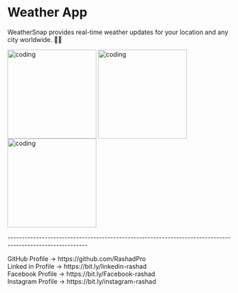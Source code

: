   
  <h1>Weather App</h1>

  <p> 
   WeatherSnap provides real-time weather updates for your location and any city worldwide. 📱💬
  </p>
  <p>
  <img align="center" alt="coding" width="200" src="https://f.top4top.io/p_3170381rf1.png" alt="rashadpro">  
 <img align="center" alt="coding" width="200" src="https://f.top4top.io/p_3170l2zdj1.png" alt="rashadpro">   
 <img align="center" alt="coding" width="200" src="https://h.top4top.io/p_3170px81l1.png" alt="rashadpro">   
 </p>
  <p>
  <p>---------------------------------------------------------------------------------------------------------- <br></p>
  <p>
  GitHub Profile → https://github.com/RashadPro <br>
  Linked in Profile → https://bit.ly/linkedin-rashad <br>
  Facebook Profile → https://bit.ly/Facebook-rashad <br>
  Instagram Profile → https://bit.ly/instagram-rashad <br>
</p>

